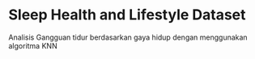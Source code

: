 # Sleep Health and Lifestyle Dataset
Analisis Gangguan tidur berdasarkan gaya hidup dengan menggunakan algoritma KNN

